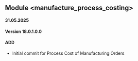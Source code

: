 ## Module <manufacture_process_costing>

#### 31.05.2025
#### Version 18.0.1.0.0
#### ADD
- Initial commit for Process Cost of Manufacturing Orders
